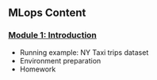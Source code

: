 ## MLops Content

### [Module 1: Introduction](01-intro)

* Running example: NY Taxi trips dataset
* Environment preparation
* Homework
